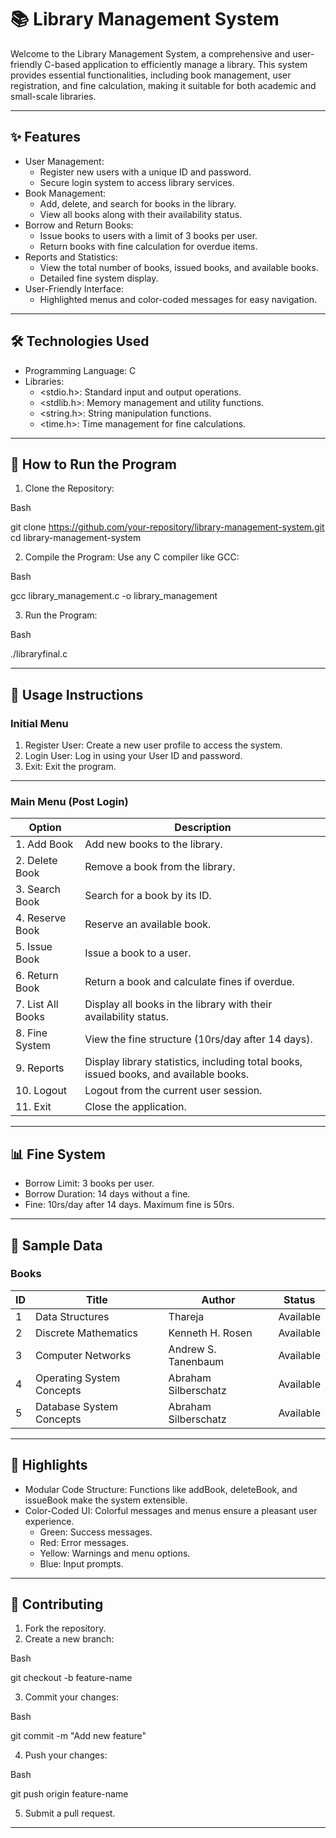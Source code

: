 # 📚 Library Management System

Welcome to the Library Management System, a comprehensive and user-friendly C-based application to efficiently manage a library. This system provides essential functionalities, including book management, user registration, and fine calculation, making it suitable for both academic and small-scale libraries.

---

## ✨ Features
- User Management:
  - Register new users with a unique ID and password.
  - Secure login system to access library services.
- Book Management:
  - Add, delete, and search for books in the library.
  - View all books along with their availability status.
- Borrow and Return Books:
  - Issue books to users with a limit of 3 books per user.
  - Return books with fine calculation for overdue items.
- Reports and Statistics:
  - View the total number of books, issued books, and available books.
  - Detailed fine system display.
- User-Friendly Interface:
  - Highlighted menus and color-coded messages for easy navigation.

---

## 🛠️ Technologies Used
- Programming Language: C
- Libraries:
  - <stdio.h>: Standard input and output operations.
  - <stdlib.h>: Memory management and utility functions.
  - <string.h>: String manipulation functions.
  - <time.h>: Time management for fine calculations.

---

## 🚀 How to Run the Program
1. Clone the Repository:
  
Bash

   git clone https://github.com/your-repository/library-management-system.git
   cd library-management-system
   
2. Compile the Program:
   Use any C compiler like GCC:
  
Bash

   gcc library_management.c -o library_management
   
3. Run the Program:
  
Bash

   ./libraryfinal.c
   
---

## 📖 Usage Instructions

### Initial Menu
1. Register User: Create a new user profile to access the system.
2. Login User: Log in using your User ID and password.
3. Exit: Exit the program.

---

### Main Menu (Post Login)
| Option           | Description                                                                                  |
|-----------------------|--------------------------------------------------------------------------------------------------|
| 1. Add Book       | Add new books to the library.                                                                   |
| 2. Delete Book    | Remove a book from the library.                                                                 |
| 3. Search Book    | Search for a book by its ID.                                                                    |
| 4. Reserve Book   | Reserve an available book.                                                                      |
| 5. Issue Book     | Issue a book to a user.                                                                         |
| 6. Return Book    | Return a book and calculate fines if overdue.                                                   |
| 7. List All Books | Display all books in the library with their availability status.                                 |
| 8. Fine System    | View the fine structure (10rs/day after 14 days).                                             |
| 9. Reports        | Display library statistics, including total books, issued books, and available books.           |
| 10. Logout        | Logout from the current user session.                                                           |
| 11. Exit          | Close the application.                                                                          |

---

## 📊 Fine System
- Borrow Limit: 3 books per user.
- Borrow Duration: 14 days without a fine.
- Fine: 10rs/day after 14 days. Maximum fine is 50rs.

---

## 📂 Sample Data
### Books
| ID | Title                       | Author               | Status       |
|--------|----------------------------------|--------------------------|------------------|
| 1      | Data Structures                 | Thareja                  | Available        |
| 2      | Discrete Mathematics            | Kenneth H. Rosen         | Available        |
| 3      | Computer Networks               | Andrew S. Tanenbaum      | Available        |
| 4      | Operating System Concepts       | Abraham Silberschatz     | Available        |
| 5      | Database System Concepts        | Abraham Silberschatz     | Available        |

---

## 🌟 Highlights
- Modular Code Structure: Functions like addBook, deleteBook, and issueBook make the system extensible.
- Color-Coded UI: Colorful messages and menus ensure a pleasant user experience.
  - Green: Success messages.
  - Red: Error messages.
  - Yellow: Warnings and menu options.
  - Blue: Input prompts.

---

## 👥 Contributing
1. Fork the repository.
2. Create a new branch:
  
Bash

   git checkout -b feature-name
   
3. Commit your changes:
  
Bash

   git commit -m "Add new feature"
   
4. Push your changes:
  
Bash

   git push origin feature-name
   
5. Submit a pull request.

---


 






